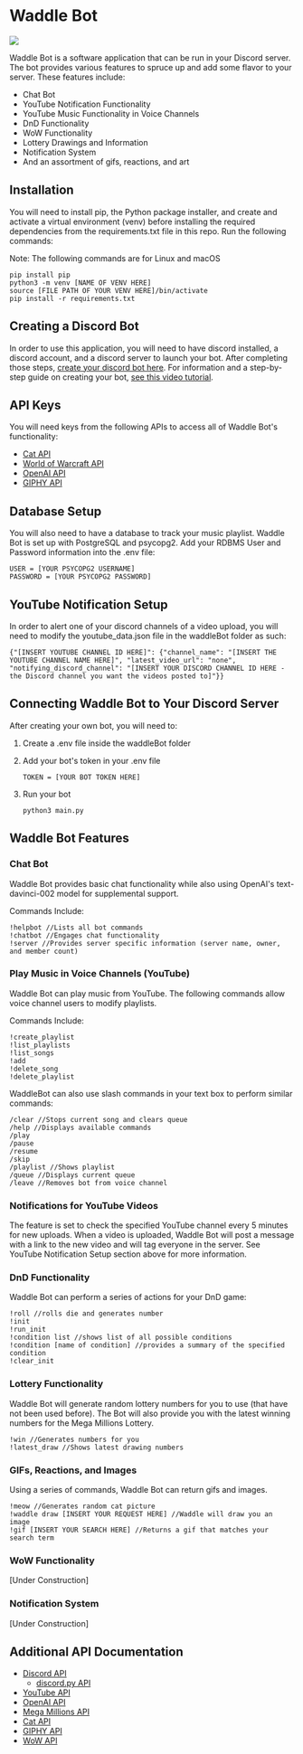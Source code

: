 # Waddle Bot

![](https://marketsplash.com/content/images/2022/03/Group-83.png)


Waddle Bot is a software application that can be run in your Discord server. The bot provides various features to spruce up and add some flavor to your server. These features include:

- Chat Bot
- YouTube Notification Functionality
- YouTube Music Functionality in Voice Channels
- DnD Functionality
- WoW Functionality
- Lottery Drawings and Information
- Notification System
- And an assortment of gifs, reactions, and art


## Installation
You will need to install pip, the Python package installer, and create and activate a virtual environment (venv) before installing the required dependencies from the requirements.txt file in this repo. Run the following commands:

Note: The following commands are for Linux and macOS
```
pip install pip
python3 -m venv [NAME OF VENV HERE]
source [FILE PATH OF YOUR VENV HERE]/bin/activate
pip install -r requirements.txt
```

## Creating a Discord Bot
In order to use this application, you will need to have discord installed, a discord account, and a discord server to launch your bot.
After completing those steps, [create your discord bot here](https://discord.com/developers/applications). For information and a step-by-step guide on creating your bot, [see this video tutorial](https://youtu.be/fU-kWx-OYvE?t=71). 


## API Keys
You will need keys from the following APIs to access all of Waddle Bot's functionality:
- [Cat API](https://thecatapi.com/)
- [World of Warcraft API](https://develop.battle.net/documentation/world-of-warcraft/game-data-apis)
- [OpenAI API](https://openai.com/api/)
- [GIPHY API](https://developers.giphy.com/)


## Database Setup
You will also need to have a database to track your music playlist. Waddle Bot is set up with PostgreSQL and psycopg2. Add your RDBMS User and Password information into the .env file:

```
USER = [YOUR PSYCOPG2 USERNAME]
PASSWORD = [YOUR PSYCOPG2 PASSWORD]
```

## YouTube Notification Setup
In order to alert one of your discord channels of a video upload, you will need to modify the youtube_data.json file in the waddleBot folder as such:
```
{"[INSERT YOUTUBE CHANNEL ID HERE]": {"channel_name": "[INSERT THE YOUTUBE CHANNEL NAME HERE]", "latest_video_url": "none", "notifying_discord_channel": "[INSERT YOUR DISCORD CHANNEL ID HERE - the Discord channel you want the videos posted to]"}}
```


## Connecting Waddle Bot to Your Discord Server
After creating your own bot, you will need to:
1. Create a .env file inside the waddleBot folder
2. Add your bot's token in your .env file

    `TOKEN = [YOUR BOT TOKEN HERE]`

3. Run your bot

    `python3 main.py` 


## Waddle Bot Features


### Chat Bot
Waddle Bot provides basic chat functionality while also using OpenAI's text-davinci-002 model for supplemental support. 

Commands Include:
```
!helpbot //Lists all bot commands
!chatbot //Engages chat functionality
!server //Provides server specific information (server name, owner, and member count) 
```


### Play Music in Voice Channels (YouTube)
Waddle Bot can play music from YouTube. The following commands allow voice channel users to modify playlists.

Commands Include:
```
!create_playlist
!list_playlists
!list_songs
!add
!delete_song
!delete_playlist
```

WaddleBot can also use slash commands in your text box to perform similar commands:
```
/clear //Stops current song and clears queue
/help //Displays available commands
/play 
/pause
/resume
/skip
/playlist //Shows playlist
/queue //Displays current queue
/leave //Removes bot from voice channel
```



### Notifications for YouTube Videos
The feature is set to check the specified YouTube channel every 5 minutes for new uploads. When a video is uploaded, Waddle Bot will post a message with a link to the new video and will tag everyone in the server. See YouTube Notification Setup section above for more information.


### DnD Functionality
Waddle Bot can perform a series of actions for your DnD game:
```
!roll //rolls die and generates number
!init 
!run_init
!condition list //shows list of all possible conditions
!condition [name of condition] //provides a summary of the specified condition
!clear_init
```

### Lottery Functionality
Waddle Bot will generate random lottery numbers for you to use (that have not been used before). The Bot will also provide you with the latest winning numbers for the Mega Millions Lottery.

```
!win //Generates numbers for you
!latest_draw //Shows latest drawing numbers
```


### GIFs, Reactions, and Images
Using a series of commands, Waddle Bot can return gifs and images.

```
!meow //Generates random cat picture
!waddle draw [INSERT YOUR REQUEST HERE] //Waddle will draw you an image
!gif [INSERT YOUR SEARCH HERE] //Returns a gif that matches your search term 
```



### WoW Functionality
[Under Construction]


### Notification System
[Under Construction]




## Additional API Documentation

- [Discord API](https://discord.com/developers/docs/intro)
  - [discord.py API](https://discordpy.readthedocs.io/en/stable/api.html)
- [YouTube API](https://developers.google.com/youtube/v3)
- [OpenAI API](https://beta.openai.com/overview)
- [Mega Millions API](https://rapidapi.com/avoratechnology/api/mega-millions/details)
- [Cat API](https://developers.thecatapi.com/view-account/ylX4blBYT9FaoVd6OhvR?report=bOoHBz-8t)
- [GIPHY API](https://developers.giphy.com/docs/api#quick-start-guide)
- [WoW API](https://develop.battle.net/documentation/world-of-warcraft/game-data-apis)
